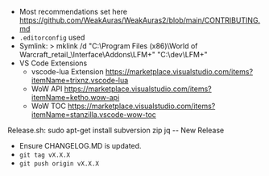 - Most recommendations set here https://github.com/WeakAuras/WeakAuras2/blob/main/CONTRIBUTING.md
- `.editorconfig` used
- Symlink: > mklink /d "C:\Program Files (x86)\World of Warcraft\_retail_\Interface\Addons\LFM+" "C:\dev\LFM+"
- VS Code Extensions
  - vscode-lua Extension https://marketplace.visualstudio.com/items?itemName=trixnz.vscode-lua
  - WoW API https://marketplace.visualstudio.com/items?itemName=ketho.wow-api
  - WoW TOC https://marketplace.visualstudio.com/items?itemName=stanzilla.vscode-wow-toc

Release.sh: sudo apt-get install subversion zip jq
-- New Release
  - Ensure CHANGELOG.MD is updated.
  - `git tag vX.X.X`
  - `git push origin vX.X.X`
